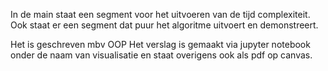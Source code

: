 In de main staat een segment voor het uitvoeren van de tijd complexiteit.
Ook staat er een segment dat puur het algoritme uitvoert en demonstreert.

Het is geschreven mbv OOP
Het verslag is gemaakt via jupyter notebook onder de naam van visualisatie en staat overigens ook als pdf op canvas.
